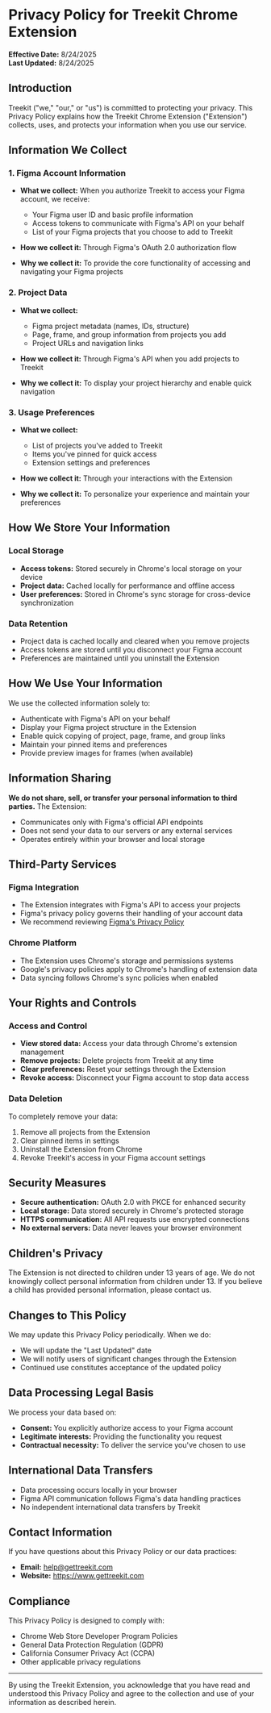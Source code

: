 # Privacy Policy for Treekit Chrome Extension

**Effective Date:** 8/24/2025  
**Last Updated:** 8/24/2025

## Introduction

Treekit ("we," "our," or "us") is committed to protecting your privacy. This Privacy Policy explains how the Treekit Chrome Extension ("Extension") collects, uses, and protects your information when you use our service.

## Information We Collect

### 1. Figma Account Information
- **What we collect:** When you authorize Treekit to access your Figma account, we receive:
  - Your Figma user ID and basic profile information
  - Access tokens to communicate with Figma's API on your behalf
  - List of your Figma projects that you choose to add to Treekit

- **How we collect it:** Through Figma's OAuth 2.0 authorization flow
- **Why we collect it:** To provide the core functionality of accessing and navigating your Figma projects

### 2. Project Data
- **What we collect:** 
  - Figma project metadata (names, IDs, structure)
  - Page, frame, and group information from projects you add
  - Project URLs and navigation links

- **How we collect it:** Through Figma's API when you add projects to Treekit
- **Why we collect it:** To display your project hierarchy and enable quick navigation

### 3. Usage Preferences
- **What we collect:**
  - List of projects you've added to Treekit
  - Items you've pinned for quick access
  - Extension settings and preferences

- **How we collect it:** Through your interactions with the Extension
- **Why we collect it:** To personalize your experience and maintain your preferences

## How We Store Your Information

### Local Storage
- **Access tokens:** Stored securely in Chrome's local storage on your device
- **Project data:** Cached locally for performance and offline access
- **User preferences:** Stored in Chrome's sync storage for cross-device synchronization

### Data Retention
- Project data is cached locally and cleared when you remove projects
- Access tokens are stored until you disconnect your Figma account
- Preferences are maintained until you uninstall the Extension

## How We Use Your Information

We use the collected information solely to:
- Authenticate with Figma's API on your behalf
- Display your Figma project structure in the Extension
- Enable quick copying of project, page, frame, and group links
- Maintain your pinned items and preferences
- Provide preview images for frames (when available)

## Information Sharing

**We do not share, sell, or transfer your personal information to third parties.** The Extension:
- Communicates only with Figma's official API endpoints
- Does not send your data to our servers or any external services
- Operates entirely within your browser and local storage

## Third-Party Services

### Figma Integration
- The Extension integrates with Figma's API to access your projects
- Figma's privacy policy governs their handling of your account data
- We recommend reviewing [Figma's Privacy Policy](https://www.figma.com/privacy/)

### Chrome Platform
- The Extension uses Chrome's storage and permissions systems
- Google's privacy policies apply to Chrome's handling of extension data
- Data syncing follows Chrome's sync policies when enabled

## Your Rights and Controls

### Access and Control
- **View stored data:** Access your data through Chrome's extension management
- **Remove projects:** Delete projects from Treekit at any time
- **Clear preferences:** Reset your settings through the Extension
- **Revoke access:** Disconnect your Figma account to stop data access

### Data Deletion
To completely remove your data:
1. Remove all projects from the Extension
2. Clear pinned items in settings
3. Uninstall the Extension from Chrome
4. Revoke Treekit's access in your Figma account settings

## Security Measures

- **Secure authentication:** OAuth 2.0 with PKCE for enhanced security
- **Local storage:** Data stored securely in Chrome's protected storage
- **HTTPS communication:** All API requests use encrypted connections
- **No external servers:** Data never leaves your browser environment

## Children's Privacy

The Extension is not directed to children under 13 years of age. We do not knowingly collect personal information from children under 13. If you believe a child has provided personal information, please contact us.

## Changes to This Policy

We may update this Privacy Policy periodically. When we do:
- We will update the "Last Updated" date
- We will notify users of significant changes through the Extension
- Continued use constitutes acceptance of the updated policy

## Data Processing Legal Basis

We process your data based on:
- **Consent:** You explicitly authorize access to your Figma account
- **Legitimate interests:** Providing the functionality you request
- **Contractual necessity:** To deliver the service you've chosen to use

## International Data Transfers

- Data processing occurs locally in your browser
- Figma API communication follows Figma's data handling practices
- No independent international data transfers by Treekit

## Contact Information

If you have questions about this Privacy Policy or our data practices:

- **Email:** help@gettreekit.com
- **Website:** https://www.gettreekit.com

## Compliance

This Privacy Policy is designed to comply with:
- Chrome Web Store Developer Program Policies
- General Data Protection Regulation (GDPR)
- California Consumer Privacy Act (CCPA)
- Other applicable privacy regulations

---

By using the Treekit Extension, you acknowledge that you have read and understood this Privacy Policy and agree to the collection and use of your information as described herein.